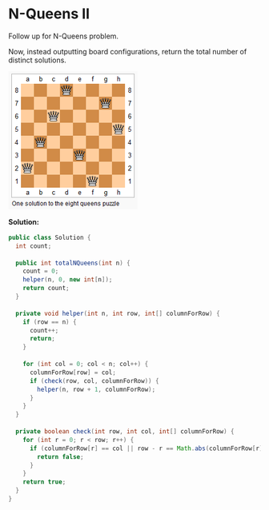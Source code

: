 # N-Queens II

Follow up for N-Queens problem.

Now, instead outputting board configurations, return the total number of distinct solutions.

![](8-queens.png)

**Solution:**
```java
public class Solution {
  int count;
    
  public int totalNQueens(int n) {
    count = 0;  
    helper(n, 0, new int[n]);
    return count;
  }
    
  private void helper(int n, int row, int[] columnForRow) {
    if (row == n) {
      count++;
      return;
    }
      
    for (int col = 0; col < n; col++) {
      columnForRow[row] = col;
      if (check(row, col, columnForRow)) {
        helper(n, row + 1, columnForRow);
      }
    }
  }
    
  private boolean check(int row, int col, int[] columnForRow) {
    for (int r = 0; r < row; r++) {
      if (columnForRow[r] == col || row - r == Math.abs(columnForRow[r] - col)) {
        return false;
      }
    }
    return true;
  }
}
```